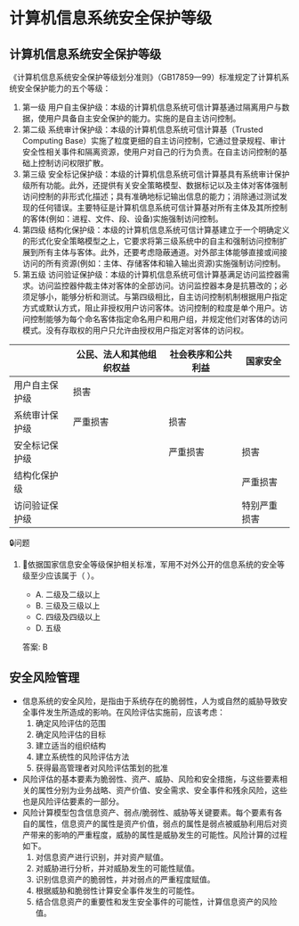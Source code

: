 
# 计算机信息系统安全保护等级


## 计算机信息系统安全保护等级


《计算机信息系统安全保护等级划分准则》（GB17859—99）标准规定了计算机系统安全保护能力的五个等级：

1. 第一级 用户自主保护级：本级的计算机信息系统可信计算基通过隔离用户与数据，使用户具备自主安全保护的能力。实施的是自主访问控制。
2. 第二级 系统审计保护级：本级的计算机信息系统可信计算基（Trusted Computing Base）实施了粒度更细的自主访问控制，它通过登录规程、审计安全性相关事件和隔离资源，使用户对自己的行为负责。在自主访问控制的基础上控制访问权限扩散。 
3. 第三级 安全标记保护级：本级的计算机信息系统可信计算基具有系统审计保护级所有功能。此外，还提供有关安全策略模型、数据标记以及主体对客体强制访问控制的非形式化描述；具有准确地标记输出信息的能力；消除通过测试发现的任何错误。主要特征是计算机信息系统可信计算基对所有主体及其所控制的客体(例如：进程、文件、段、设备)实施强制访问控制。 
4. 第四级 结构化保护级：本级的计算机信息系统可信计算基建立于一个明确定义的形式化安全策略模型之上，它要求将第三级系统中的自主和强制访问控制扩展到所有主体与客体。此外，还要考虑隐蔽通道。对外部主体能够直接或间接访问的所有资源(例如：主体、存储客体和输入输出资源)实施强制访问控制。 
5. 第五级 访问验证保护级：本级的计算机信息系统可信计算基满足访问监控器需求。访问监控器仲裁主体对客体的全部访问。访问监控器本身是抗篡改的；必须足够小，能够分析和测试。与第四级相比，自主访问控制机制根据用户指定方式或默认方式，阻止非授权用户访问客体。访问控制的粒度是单个用户。访问控制能够为每个命名客体指定命名用户和用户组，并规定他们对客体的访问模式。没有存取权的用户只允许由授权用户指定对客体的访问权。 


|  | 公民、法人和其他组织权益 | 社会秩序和公共利益 | 国家安全 |
| ---- | ---- | ---- | ---- |
| 用户自主保护级 | 损害 |  |  |
| 系统审计保护级 | 严重损害 | 损害 |  |
| 安全标记保护级 |  | 严重损害 | 损害 |
| 结构化保护级 |  |  | 严重损害 |
| 访问验证保护级 |  |  | 特别严重损害 | 


🔒问题

1. 🔴依据国家信息安全等级保护相关标准，军用不对外公开的信息系统的安全等级至少应该属于（  ）。

    - A. 二级及二级以上
    - B. 三级及三级以上
    - C. 四级及四级以上
    - D. 五级

    答案: B

## 安全风险管理

- 信息系统的安全风险，是指由于系统存在的脆弱性，人为或自然的威胁导致安全事件发生所造成的影响。在风险评估实施前，应该考虑：
    1. 确定风险评估的范围
    2. 确定风险评估的目标
    3. 建立适当的组织结构
    4. 建立系统性的风险评估方法
    5. 获得最高管理者对风险评估策划的批准
- 风险评估的基本要素为脆弱性、资产、威胁、风险和安全措施，与这些要素相关的属性分别为业务战略、资产价值、安全需求、安全事件和残余风险，这些也是风险评估要素的一部分。 
- 风险计算模型包含信息资产、弱点/脆弱性、威胁等关键要素。每个要素有各自的属性，信息资产的属性是资产价值，弱点的属性是弱点被威胁利用后对资产带来的影响的严重程度，威胁的属性是威胁发生的可能性。风险计算的过程如下。
    1. 对信息资产进行识别，并对资产赋值。
    2. 对威胁进行分析，并对威胁发生的可能性赋值。 
    3. 识别信息资产的脆弱性，并对弱点的严重程度赋值。 
    4. 根据威胁和脆弱性计算安全事件发生的可能性。 
    5. 结合信息资产的重要性和发生安全事件的可能性，计算信息资产的风险值。 

